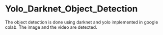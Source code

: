 # Yolo_Darknet_Object_Detection
The object detection is done using darknet and yolo implemented in google colab. The image and the video are detected. 
